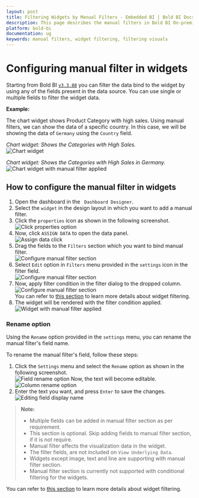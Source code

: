 ```yaml
---
layout: post
title: Filtering Widgets by Manual Filters - Embedded BI | Bold BI Docs
description: This page describes the manual filters in Bold BI On-premise version where fields can be added into filter section of a widget to apply filter based on them.
platform: bold-bi
documentation: ug
keywords: manual filters, widget filtering, filtering visuals
---
```


# Configuring manual filter in widgets

Starting from Bold BI [`v3.3.88`](https://www.boldbi.com/release-history/3-3#3-3-88) you can filter the data bind to the widget by using any of the fields present in the data source. You can use single or multiple fields to filter the widget data. 

**Example:**

The chart widget shows Product Category with high sales. Using manual filters, we can show the data of a specific country. In this case, we will be showing the data of `Germany` using the `Country` field.

*Chart widget: Shows the Categories with High Sales.* <br>
 ![Chart widget](/static/assets/visualizing-data/working-with-widgets/images/manual-filter-not-applied-in-chart.png)

*Chart widget: Shows the Categories with High Sales in Germany.*<br>
 ![Chart widget with manual filter applied](/static/assets/visualizing-data/working-with-widgets/images/manual-filter-applied-in-chart.png)

## How to configure the manual filter in widgets

1.	Open the dashboard in the ` Dashboard Designer`. 
2.	Select the `widget` in the design layout in which you want to add a manual filter. 
3.	Click the `properties` icon as shown in the following screenshot.<br>
 ![Click properties option](/static/assets/visualizing-data/working-with-widgets/images/manual-filter-properties-icon.png)
4.	Now, click `ASSIGN DATA` to open the data panel.<br>
 ![Assign data click](/static/assets/visualizing-data/working-with-widgets/images/manual-filter-assigndata.png)
5.	Drag the fields to the `Filters` section which you want to bind manual filter.<br>
 ![Configure manual filter section](/static/assets/visualizing-data/working-with-widgets/images/manual-filter-column-dropped.png)
6. Select `Edit` option in `Filters` menu provided in the `settings` icon in the filter field.<br>
 ![Configure manual filter section](/static/assets/visualizing-data/working-with-widgets/images/manual-filter-settings-icon.png)
7.  Now, apply filter condition in the filter dialog to the dropped column. <br>
 ![Configure manual filter section](/static/assets/visualizing-data/working-with-widgets/images/manual-filter-dialog.png)<br>
  You can refer to [this section](/visualizing-data/working-with-widgets/configuring-widget-filters/) to learn more details about widget filtering.
8.	The widget will be rendered with the filter condition applied. 
 ![Widget with manual filter applied](/static/assets/visualizing-data/working-with-widgets/images/manual-filter-applied-in-designer.png)

### Rename option

Using the `Rename` option provided in the `settings` menu, you can rename the manual filter's field name. 

To rename the manual filter's field, follow these steps:
1.	Click the `Settings` menu and select the `Rename` option as shown in the following screenshot.<br>
 ![Field rename option](/static/assets/visualizing-data/working-with-widgets/images/manual-filter-settings-rename.png)
Now, the text will become editable. <br>
 ![Column rename option](/static/assets/visualizing-data/working-with-widgets/images/manual-filter-settings-rename-editable.png)
2.	Enter the text you want, and press `Enter` to save the changes.<br>
 ![Editing field display name](/static/assets/visualizing-data/working-with-widgets/images/manual-filter-settings-renamed.png)

> **Note:**
>   * Multiple fields can be added in manual filter section as per requirement.
>   * This section is optional. Skip adding fields to manual filter section, if it is not require.
>   * Manual filter affects the visualization data in the widget.
>   * The filter fields, are not included on `View Underlying Data`.
>   * Widgets except image, text and line are supporting with manual filter section.
>   * Manual filter section is currently not supported with conditional filtering for the widgets. 

You can refer to [this section](/visualizing-data/working-with-widgets/configuring-widget-filters/) to learn more details about widget filtering. 
